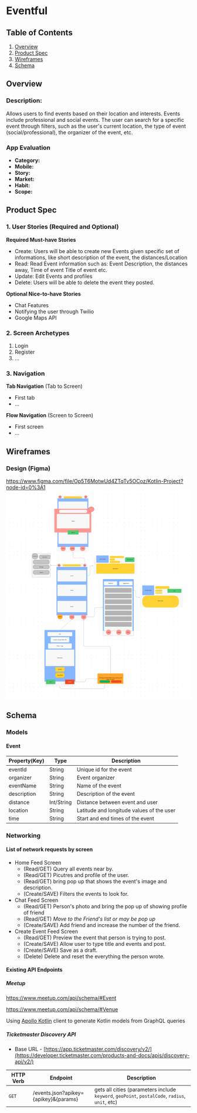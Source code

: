 # Eventful

## Table of Contents
1. [Overview](#Overview)
1. [Product Spec](#Product-Spec)
1. [Wireframes](#Wireframes)
1. [Schema](#Schema)

## Overview
### Description: 
Allows users to find events based on their location and interests. Events include professional and social events. The user can search for a specific event through filters, such as the user's current location, the type of event (social/professional), the organizer of the event, etc.

### App Evaluation
- **Category:**
- **Mobile:**
- **Story:**
- **Market:**
- **Habit:**
- **Scope:**

## Product Spec
### 1. User Stories (Required and Optional)

**Required Must-have Stories**
- Create: Users will be able to create new Events given specific set of informations, like short description of the event, the distances/Location  
- Read: Read Event information such as: Event Description, the distances away, Time of event Title of event etc.  
- Update: Edit Events and profiles  
- Delete: Users will be able to delete the event they posted.

**Optional Nice-to-have Stories**
- Chat Features
- Notifying the user through Twilio
- Google Maps API

### 2. Screen Archetypes
1. Login
2. Register
3. ...

### 3. Navigation

**Tab Navigation** (Tab to Screen)
- First tab
- ...

**Flow Navigation** (Screen to Screen)
- First screen
- ...

## Wireframes
### Design (Figma)
https://www.figma.com/file/Op5T6MotwUd4ZTqTv5OCoz/Kotlin-Project?node-id=0%3A1
<img src='https://github.com/Codepath-Android-pod1/Final_Project/blob/master/20220408_211545.png' />

## Schema 
### Models
#### Event

| Property(Key) | Type          | Description  |
| ------------- |-------------  | ------------ |
| eventId       | String        | Unique id for the event |
| organizer     | String        | Event organizer |
| eventName     | String        | Name of the event|
| description   | String        | Description of the event|
| distance      | Int/String    | Distance between event and user|
| location      | String        | Latitude and longitude values of the user|
| time          | String        | Start and end times of the event|

### Networking
#### List of network requests by screen
 - Home Feed Screen
    - (Read/GET) Query all events near by.
    - (Read/GET) Picutres and profile of the user. 
    - (Read/GET) bring pop up that shows the event's image and description.
    - (Create/SAVE) Filters the events to look for.
 - Chat Feed Screen
    - (Read/GET) Person's photo and bring the pop up of showing profile of friend
    - (Read/GET) *Move to the Friend's list or may be pop up*
    - (Create/SAVE) Add friend and increase the number of the friend.
 - Create Event Feed Screen 
    - (Read/GET) Preview the event that person is trying to post.
    - (Create/SAVE) Allow user to type title and events and post.
    - (Create/SAVE) Save as a draft.
    - (Delete) Delete and reset the everything the person wrote.

#### Existing API Endpoints
##### Meetup
https://www.meetup.com/api/schema/#Event

https://www.meetup.com/api/schema/#Venue

Using [Apollo Kotlin](https://www.apollographql.com/docs/kotlin) client to generate Kotlin models from GraphQL queries

##### Ticketmaster Discovery API
- Base URL - [https://app.ticketmaster.com/discovery/v2/](https://developer.ticketmaster.com/products-and-docs/apis/discovery-api/v2/)

 HTTP Verb | Endpoint | Description
 ----------|----------|------------
  `GET`    | /events.json?apikey={apikey}&{params} | gets all cities (parameters include `keyword`, `geoPoint`, `postalCode`, `radius`, `unit`, etc)

